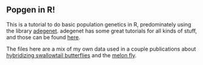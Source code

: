 ## Popgen in R!
This is a tutorial to do basic population genetics in R, predominately using the library [adegenet](https://github.com/cran/adegenet). adegenet has some great tutorials for all kinds of stuff, and those can be found [here](https://github.com/thibautjombart/adegenet/wiki/Tutorials). 

The files here are a mix of my own data used in a couple publications about [hybridizing swallowtail butterflies](https://onlinelibrary.wiley.com/doi/full/10.1111/jeb.12931) and the [melon fly](https://link.springer.com/article/10.1007/s10530-017-1621-z).
